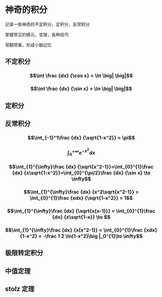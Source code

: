 # 神奇的积分

记录一些神奇的不定积分，定积分，反常积分

掌握常见的换元，变限，各种技巧

常翻常看，形成小脑记忆

## 不定积分

### $$\int \frac {dx} {\cos x} = \ln \big|  \big|$$

### $$\int \frac {dx} {\sin x} = \ln \big|  \big|$$

## 定积分

## 反常积分

### $$\int_{-1}^1\frac {dx} {\sqrt{1-x^2}} = \pi$$

### $$\int_0^{+\infty}e^{-x^2}dx$$

### $$\int_{1}^{\infty}\frac {dx} {\sqrt{x^2-1}}=\int_{0}^{1}\frac {dx} {x\sqrt{1-x^2}}=\int_{0}^{\pi/2}\frac {dx} {\sin x} \to \infty$$

### $$\int_{1}^{\infty}\frac {dx} {x^2\sqrt{x^2-1}} = \int_{0}^{1}\frac {xdx} {\sqrt{1-x^2}} = 1$$

### $$\int_{1}^{\infty}\frac {dx} {\sqrt{x(x-1)}} = \int_{0}^{1}\frac {dx} {x\sqrt{1-x}} \to $$

### $$\int_{1}^{\infty}\frac {dx} {x(x^2-1)} = \int_{0}^{1}\frac {xdx} {1-x^2} = -\frac 1 2 \ln(1-x^2)\big |_0^{1}\to \infty$$

## 极限转定积分

## 中值定理

## stolz 定理
